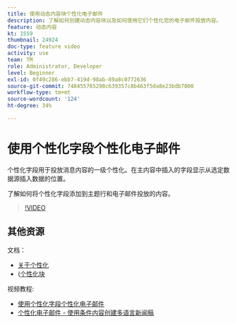 ```yaml
---
title: 使用动态内容块个性化电子邮件
description: 了解如何创建动态内容块以及如何使用它们个性化您的电子邮件投放内容。
feature: 动态内容
kt: 1559
thumbnail: 24924
doc-type: feature video
activity: use
team: TM
role: Administrator, Developer
level: Beginner
exl-id: 0f49c286-ebb7-419d-98ab-89a8c0772636
source-git-commit: 748455765298c639357c8b463f5da8e23bdb7800
workflow-type: tm+mt
source-wordcount: '124'
ht-degree: 34%

---
```


# 使用个性化字段个性化电子邮件

个性化字段用于投放消息内容的一级个性化。在主内容中插入的字段显示从选定数据源插入数据的位置。

了解如何将个性化字段添加到主题行和电子邮件投放的内容。

>[!VIDEO](https://video.tv.adobe.com/v/24924?quality=12)

## 其他资源

文档：

* [关于个性化](https://experienceleague.adobe.com/docs/campaign-classic/using/sending-messages/personalizing-deliveries/about-personalization.html)
* ([个性化块](https://experienceleague.adobe.com/docs/campaign-classic/using/sending-messages/personalizing-deliveries/personalization-blocks.html)

视频教程:

* [使用个性化字段个性化电子邮件](/help/sending-messages/email-channel/personalizing-emails-using-personalization-fields.md)
* [个性化电子邮件 - 使用条件内容创建多语言新闻稿](/help/sending-messages/email-channel/personalizing-emails-create-a-multi-lingual-newsletter-using-conditional-content.md)
